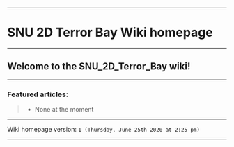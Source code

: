 
***

# SNU 2D Terror Bay Wiki homepage

***

## Welcome to the SNU_2D_Terror_Bay wiki!

***

### Featured articles:

> * None at the moment

***

Wiki homepage version: `1 (Thursday, June 25th 2020 at 2:25 pm)`

***
